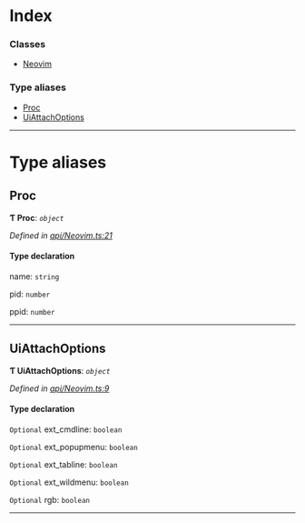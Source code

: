 

# Index

### Classes

* [Neovim](../classes/_api_neovim_.neovim.md)

### Type aliases

* [Proc](_api_neovim_.md#proc)
* [UiAttachOptions](_api_neovim_.md#uiattachoptions)

---

# Type aliases

<a id="proc"></a>

##  Proc

**Ƭ Proc**: *`object`*

*Defined in [api/Neovim.ts:21](https://github.com/neovim/node-client/blob/97a65c6/src/api/Neovim.ts#L21)*

#### Type declaration

 name: `string`

 pid: `number`

 ppid: `number`

___
<a id="uiattachoptions"></a>

##  UiAttachOptions

**Ƭ UiAttachOptions**: *`object`*

*Defined in [api/Neovim.ts:9](https://github.com/neovim/node-client/blob/97a65c6/src/api/Neovim.ts#L9)*

#### Type declaration

`Optional`  ext_cmdline: `boolean`

`Optional`  ext_popupmenu: `boolean`

`Optional`  ext_tabline: `boolean`

`Optional`  ext_wildmenu: `boolean`

`Optional`  rgb: `boolean`

___

